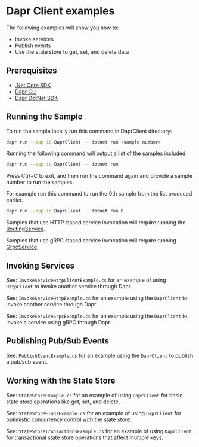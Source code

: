 # Dapr Client examples

The following examples will show you how to:

- Invoke services
- Publish events
- Use the state store to get, set, and delete data

## Prerequisites

* [.Net Core SDK](https://dotnet.microsoft.com/download)
* [Dapr CLI](https://github.com/dapr/cli)
* [Dapr DotNet SDK](https://github.com/dapr/dotnet-sdk)

## Running the Sample

To run the sample locally run this command in DaprClient directory:
```sh
dapr run --app-id DaprClient -- dotnet run <sample number>
```

Running the following command will output a list of the samples included. 
```sh
dapr run --app-id DaprClient -- dotnet run
```

Press Ctrl+C to exit, and then run the command again and provide a sample number to run the samples.

For example run this command to run the 0th sample from the list produced earlier.
```sh
dapr run --app-id DaprClient -- dotnet run 0
```

Samples that use HTTP-based service invocation will require running the [RoutingService](../../AspNetCore/RoutingSample).

Samples that use gRPC-based service invocation will require running [GrpcService](../../AspNetCore/GrpcServiceSample).

## Invoking Services

See: `InvokeServiceHttpClientExample.cs` for an example of using `HttpClient` to invoke another service through Dapr.

See: `InvokeServiceHttpExample.cs` for an example using the `DaprClient` to invoke another service through Dapr.

See: `InvokeServiceGrpcExample.cs` for an example using the `DaprClient` to invoke a service using gRPC through Dapr.

## Publishing Pub/Sub Events

See: `PublishEventExample.cs` for an example using the `DaprClient` to publish a pub/sub event.

## Working with the State Store

See: `StateStoreExample.cs` for an example of using `DaprClient` for basic state store operations like get, set, and delete.

See: `StateStoreETagsExample.cs` for an example of using `DaprClient` for optimistic concurrency control with the state store.

See: `StateStoreTransactionsExample.cs` for an example of using `DaprClient` for transactional state store operations that affect multiple keys. 
